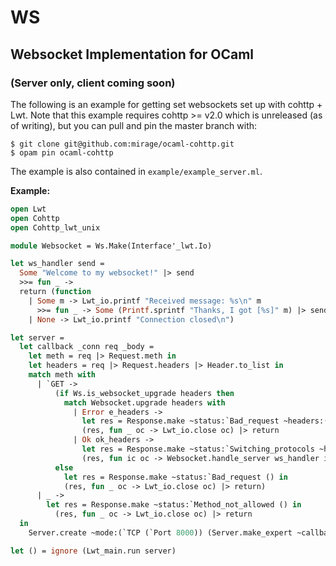 WS
==

## Websocket Implementation for OCaml
### (Server only, client coming soon)


The following is an example for getting set websockets set up with cohttp + Lwt. Note that this example requires cohttp >= v2.0 which is unreleased (as of writing), but you can pull and pin the master branch with:
```
$ git clone git@github.com:mirage/ocaml-cohttp.git
$ opam pin ocaml-cohttp
```

The example is also contained in `example/example_server.ml`.

**Example:**
```ocaml
open Lwt
open Cohttp
open Cohttp_lwt_unix

module Websocket = Ws.Make(Interface'_lwt.Io)

let ws_handler send =
  Some "Welcome to my websocket!" |> send
  >>= fun _ ->
  return (function
    | Some m -> Lwt_io.printf "Received message: %s\n" m
      >>= fun _ -> Some (Printf.sprintf "Thanks, I got [%s]" m) |> send
    | None -> Lwt_io.printf "Connection closed\n")

let server =
  let callback _conn req _body =
    let meth = req |> Request.meth in
    let headers = req |> Request.headers |> Header.to_list in
    match meth with
      | `GET ->
          (if Ws.is_websocket_upgrade headers then
            match Websocket.upgrade headers with
              | Error e_headers ->
                let res = Response.make ~status:`Bad_request ~headers:(e_headers |> Header.of_list) () in
                (res, fun _ oc -> Lwt_io.close oc) |> return
              | Ok ok_headers ->
                let res = Response.make ~status:`Switching_protocols ~headers:(ok_headers |> Header.of_list) () in
                (res, fun ic oc -> Websocket.handle_server ws_handler ic oc) |> return
          else
            let res = Response.make ~status:`Bad_request () in
            (res, fun _ oc -> Lwt_io.close oc) |> return)
      | _ ->
        let res = Response.make ~status:`Method_not_allowed () in
          (res, fun _ oc -> Lwt_io.close oc) |> return
  in
    Server.create ~mode:(`TCP (`Port 8000)) (Server.make_expert ~callback ())

let () = ignore (Lwt_main.run server)
```
